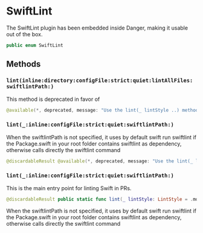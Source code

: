 # SwiftLint

The SwiftLint plugin has been embedded inside Danger, making
it usable out of the box.

``` swift
public enum SwiftLint
```

## Methods

### `lint(inline:​directory:​configFile:​strict:​quiet:​lintAllFiles:​swiftlintPath:​)`

This method is deprecated in favor of

``` swift
@available(*, deprecated, message:​ "Use the lint(_ lintStyle ..) method instead.") @discardableResult public static func lint(inline:​ Bool = false, directory:​ String? = nil, configFile:​ String? = nil, strict:​ Bool = false, quiet:​ Bool = true, lintAllFiles:​ Bool = false, swiftlintPath:​ String? = nil) -> [SwiftLintViolation]
```

### `lint(_:​inline:​configFile:​strict:​quiet:​swiftlintPath:​)`

When the swiftlintPath is not specified,
it uses by default swift run swiftlint if the Package.swift in your root folder contains swiftlint as dependency,
otherwise calls directly the swiftlint command

``` swift
@discardableResult @available(*, deprecated, message:​ "Use the lint(_ lintStyle ..) method instead.") public static func lint(_ lintStyle:​ LintStyle = .modifiedAndCreatedFiles(directory:​ nil), inline:​ Bool = false, configFile:​ String? = nil, strict:​ Bool = false, quiet:​ Bool = true, swiftlintPath:​ String?) -> [SwiftLintViolation]
```

### `lint(_:​inline:​configFile:​strict:​quiet:​swiftlintPath:​)`

This is the main entry point for linting Swift in PRs.

``` swift
@discardableResult public static func lint(_ lintStyle:​ LintStyle = .modifiedAndCreatedFiles(directory:​ nil), inline:​ Bool = false, configFile:​ String? = nil, strict:​ Bool = false, quiet:​ Bool = true, swiftlintPath:​ SwiftlintPath? = nil) -> [SwiftLintViolation]
```

When the swiftlintPath is not specified,
it uses by default swift run swiftlint if the Package.swift in your root folder contains swiftlint as dependency,
otherwise calls directly the swiftlint command
